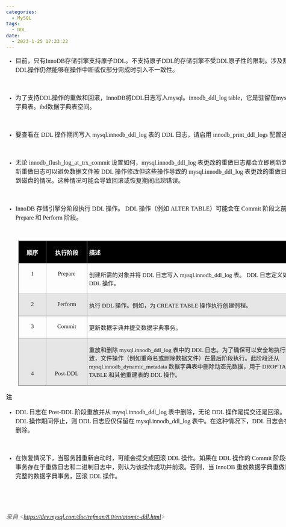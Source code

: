 ```yaml
---
categories:
  - MySQL
tags:
  - DDL
date:
  - 2023-1-25 17:33:22
---
```


<body lang=zh-CN style='font-family:Calibri;font-size:11.0pt'>
<!--StartFragment-->

<div style='direction:ltr;border-width:100%'>

<div style='direction:ltr;margin-top:0in;margin-left:0in;width:8.9611in'>

<div style='direction:ltr;margin-top:0in;margin-left:0in;width:8.9611in'>

<ul type=disc style='direction:ltr;unicode-bidi:embed;margin-top:0in;
 margin-bottom:0in'>
 <li style='margin-top:0;margin-bottom:0;vertical-align:middle'><span
     style='font-family:"Microsoft YaHei UI";font-size:12.0pt'>目前，只有</span><span
     style='font-family:"Comic Sans MS";font-size:12.0pt'>InnoDB</span><span
     style='font-family:"Microsoft YaHei UI";font-size:12.0pt'>存储引擎支持原子</span><span
     style='font-family:"Comic Sans MS";font-size:12.0pt'>DDL</span><span
     style='font-family:"Microsoft YaHei UI";font-size:12.0pt'>。不支持原子</span><span
     style='font-family:"Comic Sans MS";font-size:12.0pt'>DDL</span><span
     style='font-family:"Microsoft YaHei UI";font-size:12.0pt'>的存储引擎不受</span><span
     style='font-family:"Comic Sans MS";font-size:12.0pt'>DDL</span><span
     style='font-family:"Microsoft YaHei UI";font-size:12.0pt'>原子性的限制。涉及豁免存储引擎的</span><span
     style='font-family:"Comic Sans MS";font-size:12.0pt'>DDL</span><span
     style='font-family:"Microsoft YaHei UI";font-size:12.0pt'>操作仍然能够在操作中断或仅部分完成时引入不一致性。</span></li>
</ul>

<p style='margin-left:.375in;font-family:"Microsoft YaHei UI";
font-size:12.0pt'>&nbsp;</p>

<ul type=disc style='direction:ltr;unicode-bidi:embed;margin-top:0in;
 margin-bottom:0in'>
 <li style='margin-top:0;margin-bottom:0;vertical-align:middle'><span
     style='font-family:"Microsoft YaHei UI";font-size:12.0pt'>为了支持</span><span
     style='font-family:"Comic Sans MS";font-size:12.0pt'>DDL</span><span
     style='font-family:"Microsoft YaHei UI";font-size:12.0pt'>操作的重做和回滚，</span><span
     style='font-family:"Comic Sans MS";font-size:12.0pt'>InnoDB</span><span
     style='font-family:"Microsoft YaHei UI";font-size:12.0pt'>将</span><span
     style='font-family:"Comic Sans MS";font-size:12.0pt'>DDL</span><span
     style='font-family:"Microsoft YaHei UI";font-size:12.0pt'>日志写入</span><span
     style='font-family:"Comic Sans MS";font-size:12.0pt'>mysql</span><span
     style='font-family:"Microsoft YaHei UI";font-size:12.0pt'>。</span><span
     style='font-family:"Comic Sans MS";font-size:12.0pt'>innodb_ddl_log table</span><span
     style='font-family:"Microsoft YaHei UI";font-size:12.0pt'>，它是驻留在</span><span
     style='font-family:"Comic Sans MS";font-size:12.0pt'>mysql</span><span
     style='font-family:"Microsoft YaHei UI";font-size:12.0pt'>中的隐藏数据字典表。</span><span
     style='font-family:"Comic Sans MS";font-size:12.0pt'>ibd</span><span
     style='font-family:"Microsoft YaHei UI";font-size:12.0pt'>数据字典表空间。</span></li>
</ul>

<p style='margin-left:.375in;font-family:"Microsoft YaHei UI";
font-size:12.0pt'>&nbsp;</p>

<ul type=disc style='direction:ltr;unicode-bidi:embed;margin-top:0in;
 margin-bottom:0in'>
 <li style='margin-top:0;margin-bottom:0;vertical-align:middle'><span
     style='font-family:"Microsoft YaHei UI";font-size:12.0pt'>要查看在</span><span
     style='font-family:"Comic Sans MS";font-size:12.0pt'> DDL </span><span
     style='font-family:"Microsoft YaHei UI";font-size:12.0pt'>操作期间写入</span><span
     style='font-family:"Comic Sans MS";font-size:12.0pt'> mysql.innodb_ddl_log
     </span><span style='font-family:"Microsoft YaHei UI";font-size:12.0pt'>表的</span><span
     style='font-family:"Comic Sans MS";font-size:12.0pt'> DDL </span><span
     style='font-family:"Microsoft YaHei UI";font-size:12.0pt'>日志，请启用</span><span
     style='font-family:"Comic Sans MS";font-size:12.0pt'>
     innodb_print_ddl_logs </span><span style='font-family:"Microsoft YaHei UI";
     font-size:12.0pt'>配置选项。</span></li>
</ul>

<p style='margin-left:.375in;font-family:"Microsoft YaHei UI";
font-size:12.0pt'>&nbsp;</p>

<ul type=disc style='direction:ltr;unicode-bidi:embed;margin-top:0in;
 margin-bottom:0in'>
 <li style='margin-top:0;margin-bottom:0;vertical-align:middle'><span
     style='font-family:"Microsoft YaHei UI";font-size:12.0pt'>无论</span><span
     style='font-family:"Comic Sans MS";font-size:12.0pt'>
     innodb_flush_log_at_trx_commit </span><span style='font-family:"Microsoft YaHei UI";
     font-size:12.0pt'>设置如何，</span><span style='font-family:"Comic Sans MS";
     font-size:12.0pt'>mysql.innodb_ddl_log </span><span style='font-family:
     "Microsoft YaHei UI";font-size:12.0pt'>表更改的重做日志都会立即刷新到磁盘。立即刷新重做日志可以避免数据文件被</span><span
     style='font-family:"Comic Sans MS";font-size:12.0pt'> DDL </span><span
     style='font-family:"Microsoft YaHei UI";font-size:12.0pt'>操作修改但这些操作导致的</span><span
     style='font-family:"Comic Sans MS";font-size:12.0pt'> mysql.innodb_ddl_log
     </span><span style='font-family:"Microsoft YaHei UI";font-size:12.0pt'>表更改的重做日志不会持久保存到磁盘的情况。这种情况可能会导致回滚或恢复期间出现错误。</span></li>
</ul>

<p style='margin-left:.375in;font-family:"Microsoft YaHei UI";
font-size:12.0pt'>&nbsp;</p>

<ul type=disc style='direction:ltr;unicode-bidi:embed;margin-top:0in;
 margin-bottom:0in'>
 <li style='margin-top:0;margin-bottom:0;vertical-align:middle'><span
     style='font-family:"Comic Sans MS";font-size:12.0pt'>InnoDB </span><span
     style='font-family:"Microsoft YaHei UI";font-size:12.0pt'>存储引擎分阶段执行</span><span
     style='font-family:"Comic Sans MS";font-size:12.0pt'> DDL </span><span
     style='font-family:"Microsoft YaHei UI";font-size:12.0pt'>操作。</span><span
     style='font-family:"Comic Sans MS";font-size:12.0pt'> DDL </span><span
     style='font-family:"Microsoft YaHei UI";font-size:12.0pt'>操作（例如</span><span
     style='font-family:"Comic Sans MS";font-size:12.0pt'> ALTER TABLE</span><span
     style='font-family:"Microsoft YaHei UI";font-size:12.0pt'>）可能会在</span><span
     style='font-family:"Comic Sans MS";font-size:12.0pt'> Commit </span><span
     style='font-family:"Microsoft YaHei UI";font-size:12.0pt'>阶段之前多次执行</span><span
     style='font-family:"Comic Sans MS";font-size:12.0pt'> Prepare </span><span
     style='font-family:"Microsoft YaHei UI";font-size:12.0pt'>和</span><span
     style='font-family:"Comic Sans MS";font-size:12.0pt'> Perform </span><span
     style='font-family:"Microsoft YaHei UI";font-size:12.0pt'>阶段。</span></li>
</ul>

<p style='font-family:"Comic Sans MS";font-size:12.0pt' lang=en-US>&nbsp;</p>

<div style='direction:ltr'>

<table border=1 cellpadding=0 cellspacing=0 valign=top style='direction:ltr;
 border-collapse:collapse;border-style:solid;border-color:#A3A3A3;border-width:
 1pt;margin-left:.3333in' title="" summary="">
 <tr>
  <td style='border-style:solid;border-color:#A3A3A3;border-width:1pt;
  background-color:black;vertical-align:top;width:.6673in;padding:2.0pt 3.0pt 2.0pt 3.0pt'>
  <p style='font-family:"Microsoft YaHei UI";font-size:11.5pt;
  color:white;text-align:center'><span style='font-weight:bold'>顺序</span></p>
  </td>
  <td style='border-style:solid;border-color:#A3A3A3;border-width:1pt;
  background-color:black;vertical-align:top;width:1.0465in;padding:2.0pt 3.0pt 2.0pt 3.0pt'>
  <p style='font-family:"Microsoft YaHei UI";font-size:11.5pt;
  color:white;text-align:center'><span style='font-weight:bold'>执行阶段</span></p>
  </td>
  <td style='border-style:solid;border-color:#A3A3A3;border-width:1pt;
  background-color:black;vertical-align:top;width:6.7in;padding:2.0pt 3.0pt 2.0pt 3.0pt'>
  <p style='font-family:"Microsoft YaHei UI";font-size:11.5pt;
  color:white'><span style='font-weight:bold'>描述</span></p>
  </td>
 </tr>
 <tr>
  <td style='border-style:solid;border-color:#A3A3A3;border-width:1pt;
  vertical-align:top;width:.6673in;padding:2.0pt 3.0pt 2.0pt 3.0pt'>
  <p style='font-family:"Comic Sans MS";font-size:11.5pt;text-align:
  center' lang=en-US>1</p>
  </td>
  <td style='border-style:solid;border-color:#A3A3A3;border-width:1pt;
  vertical-align:top;width:1.0465in;padding:2.0pt 3.0pt 2.0pt 3.0pt'>
  <p style='font-family:"Comic Sans MS";font-size:11.5pt;text-align:
  center'>Prepare</p>
  </td>
  <td style='border-style:solid;border-color:#A3A3A3;border-width:1pt;
  vertical-align:top;width:6.7861in;padding:2.0pt 3.0pt 2.0pt 3.0pt'>
  <p style='font-size:11.5pt'><span style='font-family:"Microsoft YaHei UI"'>创建所需的对象并将</span><span
  style='font-family:"Comic Sans MS"'> DDL </span><span style='font-family:
  "Microsoft YaHei UI"'>日志写入</span><span style='font-family:"Comic Sans MS"'>
  mysql.innodb_ddl_log </span><span style='font-family:"Microsoft YaHei UI"'>表。</span><span
  style='font-family:"Comic Sans MS"'> DDL </span><span style='font-family:
  "Microsoft YaHei UI"'>日志定义如何前滚和回滚</span><span style='font-family:"Comic Sans MS"'>
  DDL </span><span style='font-family:"Microsoft YaHei UI"'>操作。</span></p>
  </td>
 </tr>
 <tr>
  <td style='border-style:solid;border-color:#A3A3A3;border-width:1pt;
  background-color:#E7E6E6;vertical-align:top;width:.6673in;padding:2.0pt 3.0pt 2.0pt 3.0pt'>
  <p style='font-family:"Comic Sans MS";font-size:11.5pt;text-align:
  center' lang=en-US>2</p>
  </td>
  <td style='border-style:solid;border-color:#A3A3A3;border-width:1pt;
  background-color:#E7E6E6;vertical-align:top;width:1.0465in;padding:2.0pt 3.0pt 2.0pt 3.0pt'>
  <p style='font-family:"Comic Sans MS";font-size:11.5pt;text-align:
  center'>Perform</p>
  </td>
  <td style='border-style:solid;border-color:#A3A3A3;border-width:1pt;
  background-color:#E7E6E6;vertical-align:top;width:6.7in;padding:2.0pt 3.0pt 2.0pt 3.0pt'>
  <p style='font-size:11.5pt'><span style='font-family:"Microsoft YaHei UI"'>执行</span><span
  style='font-family:"Comic Sans MS"'> DDL </span><span style='font-family:
  "Microsoft YaHei UI"'>操作。例如，为</span><span style='font-family:"Comic Sans MS"'>
  CREATE TABLE </span><span style='font-family:"Microsoft YaHei UI"'>操作执行创建例程。</span></p>
  </td>
 </tr>
 <tr>
  <td style='border-style:solid;border-color:#A3A3A3;border-width:1pt;
  vertical-align:top;width:.6673in;padding:2.0pt 3.0pt 2.0pt 3.0pt'>
  <p style='font-family:"Comic Sans MS";font-size:11.5pt;text-align:
  center' lang=en-US>3</p>
  </td>
  <td style='border-style:solid;border-color:#A3A3A3;border-width:1pt;
  vertical-align:top;width:1.0465in;padding:2.0pt 3.0pt 2.0pt 3.0pt'>
  <p style='font-family:"Comic Sans MS";font-size:11.5pt;text-align:
  center'>Commit</p>
  </td>
  <td style='border-style:solid;border-color:#A3A3A3;border-width:1pt;
  vertical-align:top;width:6.7in;padding:2.0pt 3.0pt 2.0pt 3.0pt'>
  <p style='font-family:"Microsoft YaHei UI";font-size:11.5pt'>更新数据字典并提交数据字典事务。</p>
  </td>
 </tr>
 <tr>
  <td style='border-style:solid;border-color:#A3A3A3;border-width:1pt;
  background-color:#E7E6E6;vertical-align:top;width:.6673in;padding:2.0pt 3.0pt 2.0pt 3.0pt'>
  <p style='font-family:"Comic Sans MS";font-size:11.5pt;text-align:
  center' lang=en-US>&nbsp;</p>
  <p style='font-family:"Comic Sans MS";font-size:11.5pt;text-align:
  center' lang=en-US>&nbsp;</p>
  <p style='font-family:"Comic Sans MS";font-size:11.5pt;text-align:
  center' lang=en-US>4</p>
  </td>
  <td style='border-style:solid;border-color:#A3A3A3;border-width:1pt;
  background-color:#E7E6E6;vertical-align:top;width:1.0465in;padding:2.0pt 3.0pt 2.0pt 3.0pt'>
  <p style='font-family:"Comic Sans MS";font-size:11.5pt;text-align:
  center'>&nbsp;</p>
  <p style='font-family:"Comic Sans MS";font-size:11.5pt;text-align:
  center'>&nbsp;</p>
  <p style='font-family:"Comic Sans MS";font-size:11.5pt;text-align:
  center'>Post-DDL</p>
  </td>
  <td style='border-style:solid;border-color:#A3A3A3;border-width:1pt;
  background-color:#E7E6E6;vertical-align:top;width:6.8319in;padding:2.0pt 3.0pt 2.0pt 3.0pt'>
  <p style='font-size:11.5pt'><span style='font-family:"Microsoft YaHei UI"'>重放和删除</span><span
  style='font-family:"Comic Sans MS"'> mysql.innodb_ddl_log </span><span
  style='font-family:"Microsoft YaHei UI"'>表中的</span><span style='font-family:
  "Comic Sans MS"'> DDL </span><span style='font-family:"Microsoft YaHei UI"'>日志。为了确保可以安全地执行回滚而不引入不一致，文件操作（例如重命名或删除数据文件）在最后阶段执行。此阶段还从</span><span
  style='font-family:"Comic Sans MS"'> mysql.innodb_dynamic_metadata </span><span
  style='font-family:"Microsoft YaHei UI"'>数据字典表中删除动态元数据，用于</span><span
  style='font-family:"Comic Sans MS"'> DROP TABLE</span><span style='font-family:
  "Microsoft YaHei UI"'>、</span><span style='font-family:"Comic Sans MS"'>TRUNCATE
  TABLE </span><span style='font-family:"Microsoft YaHei UI"'>和其他重建表的</span><span
  style='font-family:"Comic Sans MS"'> DDL </span><span style='font-family:
  "Microsoft YaHei UI"'>操作。</span></p>
  </td>
 </tr>
</table>

</div>

<p style='font-family:"Microsoft YaHei UI";font-size:12.0pt'><span
style='font-weight:bold'>注</span></p>

<ul type=disc style='direction:ltr;unicode-bidi:embed;margin-top:0in;
 margin-bottom:0in'>
 <li style='margin-top:0;margin-bottom:0;vertical-align:middle'><span
     style='font-family:"Comic Sans MS";font-size:12.0pt'>DDL </span><span
     style='font-family:"Microsoft YaHei UI";font-size:12.0pt'>日志在</span><span
     style='font-family:"Comic Sans MS";font-size:12.0pt'> Post-DDL </span><span
     style='font-family:"Microsoft YaHei UI";font-size:12.0pt'>阶段重放并从</span><span
     style='font-family:"Comic Sans MS";font-size:12.0pt'> mysql.innodb_ddl_log
     </span><span style='font-family:"Microsoft YaHei UI";font-size:12.0pt'>表中删除，无论</span><span
     style='font-family:"Comic Sans MS";font-size:12.0pt'> DDL </span><span
     style='font-family:"Microsoft YaHei UI";font-size:12.0pt'>操作是提交还是回滚。如果服务器在</span><span
     style='font-family:"Comic Sans MS";font-size:12.0pt'> DDL </span><span
     style='font-family:"Microsoft YaHei UI";font-size:12.0pt'>操作期间停止，则</span><span
     style='font-family:"Comic Sans MS";font-size:12.0pt'> DDL </span><span
     style='font-family:"Microsoft YaHei UI";font-size:12.0pt'>日志应仅保留在</span><span
     style='font-family:"Comic Sans MS";font-size:12.0pt'> mysql.innodb_ddl_log
     </span><span style='font-family:"Microsoft YaHei UI";font-size:12.0pt'>表中。在这种情况下，</span><span
     style='font-family:"Comic Sans MS";font-size:12.0pt'>DDL </span><span
     style='font-family:"Microsoft YaHei UI";font-size:12.0pt'>日志会在恢复后重放并删除。</span></li>
</ul>

<p style='margin-left:.375in;font-family:"Comic Sans MS";font-size:
12.0pt'>&nbsp;</p>

<ul type=disc style='direction:ltr;unicode-bidi:embed;margin-top:0in;
 margin-bottom:0in'>
 <li style='margin-top:0;margin-bottom:0;vertical-align:middle'><span
     style='font-family:"Microsoft YaHei UI";font-size:12.0pt'>在恢复情况下，当服务器重新启动时，可能会提交或回滚</span><span
     style='font-family:"Comic Sans MS";font-size:12.0pt'> DDL </span><span
     style='font-family:"Microsoft YaHei UI";font-size:12.0pt'>操作。如果在</span><span
     style='font-family:"Comic Sans MS";font-size:12.0pt'> DDL </span><span
     style='font-family:"Microsoft YaHei UI";font-size:12.0pt'>操作的</span><span
     style='font-family:"Comic Sans MS";font-size:12.0pt'> Commit </span><span
     style='font-family:"Microsoft YaHei UI";font-size:12.0pt'>阶段执行的数据字典事务存在于重做日志和二进制日志中，则认为该操作成功并前滚。否则，当</span><span
     style='font-family:"Comic Sans MS";font-size:12.0pt'> InnoDB </span><span
     style='font-family:"Microsoft YaHei UI";font-size:12.0pt'>重放数据字典重做日志时，回滚不完整的数据字典事务，回滚</span><span
     style='font-family:"Comic Sans MS";font-size:12.0pt'> DDL </span><span
     style='font-family:"Microsoft YaHei UI";font-size:12.0pt'>操作。</span></li>
</ul>

<p style='font-family:"Microsoft YaHei UI";font-size:12.0pt'>&nbsp;</p>

<p style='font-family:"Microsoft YaHei UI";font-size:12.0pt'>&nbsp;</p>

<p><cite style='font-size:12.0pt;color:#595959'><span
style='font-family:"Microsoft YaHei UI"'>来自</span><span style='font-family:
"Comic Sans MS"'> &lt;</span><a
href="https://dev.mysql.com/doc/refman/8.0/en/atomic-ddl.html"><span
style='font-family:"Comic Sans MS"'>https://dev.mysql.com/doc/refman/8.0/en/atomic-ddl.html</span></a><span
style='font-family:"Comic Sans MS"'>&gt; </span></cite></p>

</div>

</div>

</div>

<!--EndFragment-->
</body>
